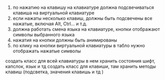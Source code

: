1. по нажатию на клавишу на клавиатуре должна подсвечиваться клавиша на виртуальной клавиатуре
2. если нажаты несколько клавиш, должны быть подсвечены все нажатые, включая Alt, Ctrl... и т.д.
3. должна работать смена языка на клавиатуре, кнопки отображают символы выбранного языка
4. нажатия на кнопки должны быть анимированы
5. по клику на кнопки виртуальной клавиатуры в табло нужно отображать нажатые символы

создать класс для всей клавиатуры в нем хранить состояния шифт, капслок, язык и тд
создать класс для клавиши, там хранить методы клавиш (подсветка, значения клавишь и тд
)
